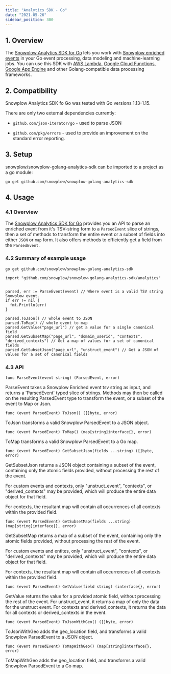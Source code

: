 ```yaml
---
title: "Analytics SDK - Go"
date: "2021-05-26"
sidebar_position: 300
---
```


## 1\. Overview

The [Snowplow Analytics SDK for Go](https://github.com/snowplow/snowplow-golang-analytics-sdk) lets you work with [Snowplow enriched events](/docs/migrated/understanding-your-pipeline/canonical-event/) in your Go event processing, data modeling and machine-learning jobs. You can use this SDK with [AWS Lambda](https://aws.amazon.com/lambda/), [Google Cloud Functions](https://cloud.google.com/functions/), [Google App Engine](https://cloud.google.com/appengine) and other Golang-compatible data processing frameworks.

## 2\. Compatibility

Snowplow Analytics SDK fo Go was tested with Go versions 1.13-1.15.

There are only two external dependencies currently:

- `github.com/json-iterator/go` - used to parse JSON

- `github.com/pkg/errors` - used to provide an improvement on the standard error reporting.

## 3\. Setup

snowplow/snowplow-golang-analytics-sdk can be imported to a project as a go module:

`go get github.com/snowplow/snowplow-golang-analytics-sdk`

## 4\. Usage

### 4.1 Overview

The [Snowplow Analytics SDK for Go](https://github.com/snowplow/snowplow-golang-analytics-sdk) provides you an API to parse an enriched event from it's TSV-string form to a `ParsedEvent` slice of strings, then a set of methods to transform the entire event or a subset of fields into either `JSON` or `map` form. It also offers methods to efficiently get a field from the `ParsedEvent`.

### 4.2 Summary of example usage

```
go get github.com/snowplow/snowplow-golang-analytics-sdk
```

```
import "github.com/snowplow/snowplow-golang-analytics-sdk/analytics"


parsed, err := ParseEvent(event) // Where event is a valid TSV string Snowplow event.
if err != nil {
  fmt.Println(err)
}

parsed.ToJson() // whole event to JSON
parsed.ToMap() // whole event to map
parsed.GetValue("page_url") // get a value for a single canonical field
parsed.GetSubsetMap("page_url", "domain_userid", "contexts", "derived_contexts") // Get a map of values for a set of canonical fields
parsed.GetSubsetJson("page_url", "unstruct_event") // Get a JSON of values for a set of canonical fields
```

### 4.3 API

```
func ParseEvent(event string) (ParsedEvent, error)
```

ParseEvent takes a Snowplow Enriched event tsv string as input, and returns a 'ParsedEvent' typed slice of strings. Methods may then be called on the resulting ParsedEvent type to transform the event, or a subset of the event to Map or Json.

```
func (event ParsedEvent) ToJson() ([]byte, error)
```

ToJson transforms a valid Snowplow ParsedEvent to a JSON object.

```
func (event ParsedEvent) ToMap() (map[string]interface{}, error)
```

ToMap transforms a valid Snowplow ParsedEvent to a Go map.

```
func (event ParsedEvent) GetSubsetJson(fields ...string) ([]byte, error)
```

GetSubsetJson returns a JSON object containing a subset of the event, containing only the atomic fields provided, without processing the rest of the event.

For custom events and contexts, only "unstruct\_event", "contexts", or "derived\_contexts" may be provided, which will produce the entire data object for that field.

For contexts, the resultant map will contain all occurrences of all contexts within the provided field.

```
func (event ParsedEvent) GetSubsetMap(fields ...string) (map[string]interface{}, error)
```

GetSubsetMap returns a map of a subset of the event, containing only the atomic fields provided, without processing the rest of the event.

For custom events and entites, only "unstruct\_event", "contexts", or "derived\_contexts" may be provided, which will produce the entire data object for that field.

For contexts, the resultant map will contain all occurrences of all contexts within the provided field.

```
func (event ParsedEvent) GetValue(field string) (interface{}, error)
```

GetValue returns the value for a provided atomic field, without processing the rest of the event. For unstruct\_event, it returns a map of only the data for the unstruct event. For contexts and derived\_contexts, it returns the data for all contexts or derived\_contexts in the event.

```
func (event ParsedEvent) ToJsonWithGeo() ([]byte, error)
```

ToJsonWithGeo adds the geo\_location field, and transforms a valid Snowplow ParsedEvent to a JSON object.

```
func (event ParsedEvent) ToMapWithGeo() (map[string]interface{}, error)
```

ToMapWithGeo adds the geo\_location field, and transforms a valid Snowplow ParsedEvent to a Go map.
